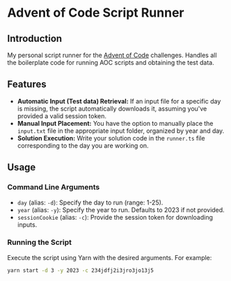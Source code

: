 # Advent of Code Script Runner

## Introduction
My personal script runner for the [Advent of Code](https://adventofcode.com/) challenges. Handles all the boilerplate code for running AOC scripts and obtaining the test data.

## Features
- **Automatic Input (Test data) Retrieval:** If an input file for a specific day is missing, the script automatically downloads it, assuming you've provided a valid session token.
- **Manual Input Placement:** You have the option to manually place the `input.txt` file in the appropriate input folder, organized by year and day.
- **Solution Execution:** Write your solution code in the `runner.ts` file corresponding to the day you are working on.

## Usage

### Command Line Arguments
- `day` (alias: `-d`): Specify the day to run (range: 1-25).
- `year` (alias: `-y`): Specify the year to run. Defaults to 2023 if not provided.
- `sessionCookie` (alias: `-c`): Provide the session token for downloading inputs.

### Running the Script
Execute the script using Yarn with the desired arguments. For example:

```bash
yarn start -d 3 -y 2023 -c 234jdfj2i3jro3jo13j5
```